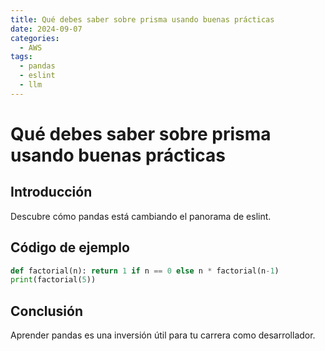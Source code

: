```yaml
---
title: Qué debes saber sobre prisma usando buenas prácticas
date: 2024-09-07
categories:
  - AWS
tags:
  - pandas
  - eslint
  - llm
---
```


# Qué debes saber sobre prisma usando buenas prácticas

## Introducción

Descubre cómo pandas está cambiando el panorama de eslint.

## Código de ejemplo

```python
def factorial(n): return 1 if n == 0 else n * factorial(n-1)
print(factorial(5))
```

## Conclusión

Aprender pandas es una inversión útil para tu carrera como desarrollador.